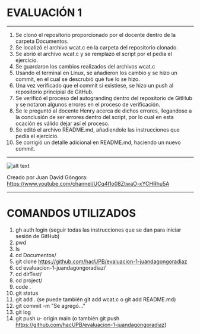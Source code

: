 <h1> EVALUACIÓN 1 </h1>

--------------- --------------- --------------- --------------- --------------- ---------------

1) Se clonó el repositorio proporcionado por el docente dentro de la carpeta Documentos.
2) Se localizó el archivo wcat.c en la carpeta del repositorio clonado.
3) Se abrió el archivo wcat.c y se remplazó el script por el pedía el ejercicio. 
4) Se guardaron los cambios realizados del archivos wcat.c
5) Usando el terminal en Linux, se añadieron los cambio y se hizo un commit, en el cual se descrubió qué fue lo se hizo. 
6) Una vez verificado que el commit si existiese, se hizo un push al repositorio principial de GitHub. 
7) Se verificó el proceso del autogranding dentro del repositorio de GitHub y se notaron algunos errores en el proceso de verificación.
8) Se le preguntó al docente Henry acerca de dichos errores, llegandose a la conclusión de ser errores dentro del script, por lo cual en esta ocación es válido dejar así el proceso.
9) Se editó el archivo README.md, añadiendole las instrucciones que pedía el ejercicio. 
10) Se corrigió un detalle adicional en README.md, haciendo un nuevo commit.

--------------- --------------- --------------- --------------- --------------- ---------------

![alt text](https://i.imgur.com/IdfwVi7.jpg)


Creado por Juan David Góngora: https://www.youtube.com/channel/UCq4I1o08ZtwaO-xYCHRhu5A

--------------- --------------- --------------- --------------- --------------- ---------------

<h1> COMANDOS UTILIZADOS </h1>


1) gh auth login (seguir todas las instrucciones que se dan para iniciar sesión de GitHub)
2) pwd
3) ls
4) cd Documentos/
5) git clone https://github.com/hacUPB/evaluacion-1-juandagongoradiaz
6) cd evaluacion-1-juandagongoradiaz/  
7) cd dirTest/
8) cd project/
9) code . 
10) git status
11) git add . (se puede también git add wcat.c o git add README.md)
12) git commit -m "Se agregó..."
13) git log
14) git push u- origin main (o también git push https://github.com/hacUPB/evaluacion-1-juandagongoradiaz)


 
